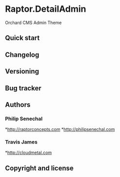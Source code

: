 Raptor.DetailAdmin
==================

Orchard CMS Admin Theme

Quick start
-----------

Changelog
---------

Versioning
----------

Bug tracker
-----------

Authors
-------
### Philip Senechal
*http://raptorconcepts.com
*http://philipsenechal.com

### Travis James
*http://cloudmetal.com

Copyright and license
---------------------
